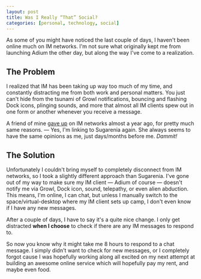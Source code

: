 ```yaml
---
layout: post
title: Was I Really “That” Social?
categories: [personal, technology, social]
---
```


As some of you might have noticed the last couple of days, I haven't been online much on IM networks. I'm not sure what originally kept me from launching Adium the other day, but along the way I've come to a realization.

## The Problem

I realized that IM has been taking up way too much of my time, and constantly distracting me from both work and personal matters. You just can't hide from the tsunami of Growl notifications, bouncing and flashing Dock icons, plinging sounds, and more that almost all IM clients spew out in one form or another whenever you receive a message.

A friend of mine [gave up][sugim] on IM networks almost a year ago, for pretty much same reasons. — Yes, I'm linking to Sugarenia again. She always seems to have the same opinions as me, just days/months before me. *Dammit!*

## The Solution

Unfortunately I couldn't bring myself to completely disconnect from IM networks, so I took a slightly different approach than Sugarenia. I've gone out of my way to make sure my IM client — Adium of course — doesn't notify me via Growl, Dock icon, sound, telepathy, or even alien abduction. This means, I'm online, I can chat, but unless I manually switch to the space/virtual-desktop where my IM client sets up camp, I don't even know if I have any new messages.

After a couple of days, I have to say it's a quite nice change. I only get distracted **when I choose** to check if there are any IM messages to respond to.

So now you know why it might take me 8 hours to respond to a chat message. I simply didn't want to check for new messages, or I completely forgot cause I was hopefully working along all excited on my next attempt at building an awesome online service which will hopefully pay my rent, and maybe even food.


[sugim]: http://blog.sugarenia.com/archives/productivity/why-i-gave-up-on-instant-messaging